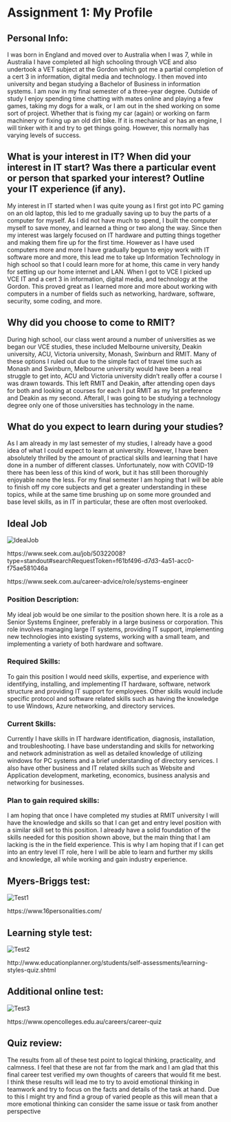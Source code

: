 <!DOCTYPE html>
<html>
<body>

<h1>Assignment 1: My Profile</h1>

<h2>Personal Info:</h2>
<p>I was born in England and moved over to Australia when I was 7, while in Australia I have completed all high schooling through VCE and also undertook a VET subject at the Gordon which got me a partial completion of a cert 3 in information, digital media and technology. I then moved into university and began studying a Bachelor of Business in information systems. I am now in my final semester of a three-year degree.
Outside of study I enjoy spending time chatting with mates online and playing a few games, taking my dogs for a walk, or I am out in the shed working on some sort of project. Whether that is fixing my car (again) or working on farm machinery or fixing up an old dirt bike. If it is mechanical or has an engine, I will tinker with it and try to get things going. However, this normally has varying levels of success.</p>

<h2>What is your interest in IT? When did your interest in IT start? Was there a particular event or person that sparked your interest? Outline your IT experience (if any). </h2>
<p>My interest in IT started when I was quite young as I first got into PC gaming on an old laptop, this led to me gradually saving up to buy the parts of a computer for myself. As I did not have much to spend, I built the computer myself to save money, and learned a thing or two along the way. Since then my interest was largely focused on IT hardware and putting things together and making them fire up for the first time. However as I have used computers more and more I have gradually begun to enjoy work with IT software more and more, this lead me to take up Information Technology in high school so that I could learn more for at home, this came in very handy for setting up our home internet and LAN. When I got to VCE I picked up VCE IT and a cert 3 in information, digital media, and technology at the Gordon. This proved great as I learned more and more about working with computers in a number of fields such as networking, hardware, software, security, some coding, and more.</p>

<h2>Why did you choose to come to RMIT? </h2>
<p>During high school, our class went around a number of universities as we began our VCE studies, these included Melbourne university, Deakin university, ACU, Victoria university, Monash, Swinburn and RMIT. Many of these options I ruled out due to the simple fact of travel time such as Monash and Swinburn, Melbourne university would have been a real struggle to get into, ACU and Victoria university didn’t really offer a course I was drawn towards. This left RMIT and Deakin, after attending open days for both and looking at courses for each I put RMIT as my 1st preference and Deakin as my second. Afterall, I was going to be studying a technology degree only one of those universities has technology in the name.</p>

<h2>What do you expect to learn during your studies? </h2>
<p>As I am already in my last semester of my studies, I already have a good idea of what I could expect to learn at university. However, I have been absolutely thrilled by the amount of practical skills and learning that I have done in a number of different classes. Unfortunately, now with COVID-19 there has been less of this kind of work, but it has still been thoroughly enjoyable none the less. For my final semester I am hoping that I will be able to finish off my core subjects and get a greater understanding in these topics, while at the same time brushing up on some more grounded and base level skills, as in IT in particular, these are often most overlooked. </p>

<h2>Ideal Job</h2>

<img src="IdealJob.jpg" alt="IdealJob">
<p>https://www.seek.com.au/job/50322008?type=standout#searchRequestToken=f61bf496-d7d3-4a51-acc0-f75ae581046a</p>
<p>https://www.seek.com.au/career-advice/role/systems-engineer</p> 

<h3>Position Description:</h3>
<p>My ideal job would be one similar to the position shown here. It is a role as a Senior Systems Engineer, preferably in a large business or corporation. This role involves managing large IT systems, providing IT support, implementing new technologies into existing systems, working with a small team, and implementing a variety of both hardware and software.</p>

<h3>Required Skills:</h3>
<p>To gain this position I would need skills, expertise, and experience with identifying, installing, and implementing IT hardware, software, network structure and providing IT support for employees. Other skills would include specific protocol and software related skills such as having the knowledge to use Windows, Azure networking, and directory services. </p>

<h3>Current Skills:</h3>
<p>Currently I have skills in IT hardware identification, diagnosis, installation, and troubleshooting. I have base understanding and skills for networking and network administration as well as detailed knowledge of utilizing windows for PC systems and a brief understanding of directory services. I also have other business and IT related skills such as Website and Application development, marketing, economics, business analysis and networking for businesses.</p>

<h3>Plan to gain required skills:</h3>
<p>I am hoping that once I have completed my studies at RMIT university I will have the knowledge and skills so that I can get and entry level position with a similar skill set to this position. I already have a solid foundation of the skills needed for this position shown above, but the main thing that I am lacking is the in the field experience. This is why I am hoping that if I can get into an entry level IT role, here I will be able to learn and further my skills and knowledge, all while working and gain industry experience.</p>


<h2>Myers-Briggs test:</h2>
<img src="Test1.jpg" alt="Test1">
<p>https://www.16personalities.com/</p>

<h2>Learning style test:</h2>
<img src="Test2.jpg" alt="Test2">
<p>http://www.educationplanner.org/students/self-assessments/learning-styles-quiz.shtml</p>

<h2>Additional online test:</h2>
<img src="Test3.jpg" alt="Test3">
<p>https://www.opencolleges.edu.au/careers/career-quiz</p>

<h2>Quiz review:</h2>
<p>The results from all of these test point to logical thinking, practicality, and calmness. I feel that these are not far from the mark and I am glad that this final career test verified my own thoughts of careers that would fit me best. I think these results will lead me to try to avoid emotional thinking in teamwork and try to focus on the facts and details of the task at hand. Due to this I might try and find a group of varied people as this will mean that a more emotional thinking can consider the same issue or task from another perspective</p>

</body>
</html>
